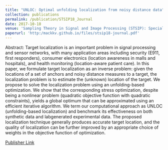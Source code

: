 ```yaml
---
title: "UNLOC: Optimal unfolding localization from noisy distance data"
collection: publications
permalink: /publication/STSIP18_Journal
date: 2017-10-18
venue: 'Sampling Theory in Signal and Image Processing (STSIP): Special Issue on Harmonic Analysis and Inverse Problems'
paperurl: 'http:/mackkv.github.io/files/stsip18-journal.pdf'
---
```

Abstract: Target localization is an important problem in signal processing
and sensor networks, with many application areas including security (E911,
first responders), consumer electronics (location awareness in malls and hospitals), and health monitoring (location-aware patient care). In this paper,
we formulate target localization as an inverse problem: given the locations
of a set of anchors and noisy distance measures to a target, the localization
problem is to estimate the (unknown) location of the target. We propose
to solve the localization problem using an unfolding-based optimization. We
show that the corresponding stress optimization, despite being a nonlinear
problem (quadratic objective function with quadratic constraints), yields a
global optimum that can be approximated using an efficient iterative algorithm. We term our computational approach as UNLOC (unfolding-based
localization) and benchmark its effectiveness on both synthetic data and labgenerated experimental data. The proposed localization technique generally
produces accurate target location, and the quality of localization can be further improved by an appropriate choice of weights in the objective function
of optimization.

[Publisher Link](http://stsip.org/)
